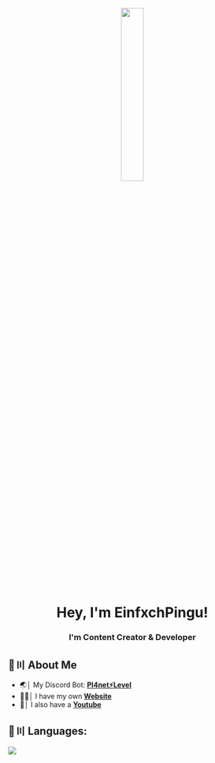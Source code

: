 <p align="center">
<a href="#"><img width="30%" height="auto" src="https://cdn.discordapp.com/attachments/985551183479463998/1001856009670758470/coding2.gif" height="175px"/></a>
</p>

<h1 align="center">Hey, I'm EinfxchPingu!</h1>
<h3 align="center">I'm Content Creator & Developer</h3>


## 🔎〣 About Me

- 🌏│ My Discord Bot: **[Pl4net⚡️Level](https://EinfxchPingu.de/pl4net)**
- 🧑‍💻│ I have my own **[Website](https://einfxchpingu.de)** 
- 🎥│ I also have a **[Youtube](http://yt.einfxchpingu.de)** 


## 🚀〣 Languages:

![](https://skillicons.dev/icons?i=java,github,mysql,git,html,css,php,javascript)

<br/>
</p>
